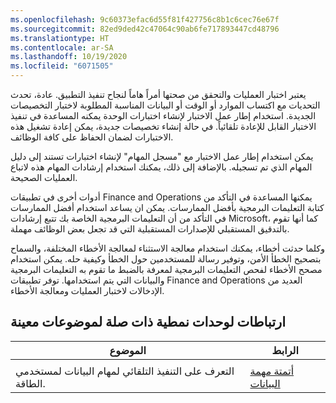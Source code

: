 ```yaml
---
ms.openlocfilehash: 9c60373efac6d55f81f427756c8b1c6cec76e67f
ms.sourcegitcommit: 82ed9ded42c47064c90ab6fe717893447cd48796
ms.translationtype: HT
ms.contentlocale: ar-SA
ms.lasthandoff: 10/19/2020
ms.locfileid: "6071505"
---
```

يعتبر اختبار العمليات والتحقق من صحتها أمراً هاماً لنجاح تنفيذ التطبيق. عادة، تحدث التحديات مع اكتساب الموارد أو الوقت أو البيانات المناسبة المطلوبة لاختبار التخصيصات الجديدة. استخدام إطار عمل الاختبار لإنشاء اختبارات الوحدة يمكنه المساعدة في تنفيذ الاختبار القابل للإعادة تلقائياً. في حالة إنشاء تخصيصات جديدة، يمكن إعادة تشغيل هذه الاختبارات لضمان الحفاظ على كافة الوظائف.

يمكن استخدام إطار عمل الاختبار مع "مسجل المهام" لإنشاء اختبارات تستند إلى دليل المهام الذي تم تسجيله. بالإضافة إلى ذلك، يمكنك استخدام إرشادات المهام هذه لاتباع العمليات الصحيحة.

أدوات أخرى في تطبيقات Finance and Operations يمكنها المساعدة في التأكد من كتابة التعليمات البرمجية بأفضل الممارسات. يمكن ان يساعد استخدام أفضل الممارسات في التأكد من أن التعليمات البرمجية الخاصة بك تتبع إرشادات Microsoft، كما أنها تقوم بالتدقيق المستقبلي للإصدارات المستقبلية التي قد تجعل بعض الوظائف مهملة.

وكلما حدثت أخطاء، يمكنك استخدام معالجة الاستثناء لمعالجة الأخطاء المختلفة، والسماح بتصحيح الخطأ الأمن، وتوفير رسالة للمستخدمين حول الخطأ وكيفية حله. يمكن استخدام مصحح الأخطاء لفحص التعليمات البرمجية لمعرفة بالضبط ما تقوم به التعليمات البرمجية والبيانات التي يتم استخدامها. توفر تطبيقات Finance and Operations العديد من الإدخالات لاختبار العمليات ومعالجة الأخطاء.

## <a name="links-to-related-modules-and-sites-for-specific-topics"></a>ارتباطات لوحدات نمطية ذات صلة لموضوعات معينة


| الموضوع | الرابط|
 | ------------- | ------------- |
| |
 | التعرف على التنفيذ التلقائي لمهام البيانات لمستخدمي الطاقة.| [أتمتة مهمة البيانات](https://docs.microsoft.com/dynamics365/fin-ops-core/dev-itpro/data-entities/data-task-automation/?azure-portal=true)|

 
